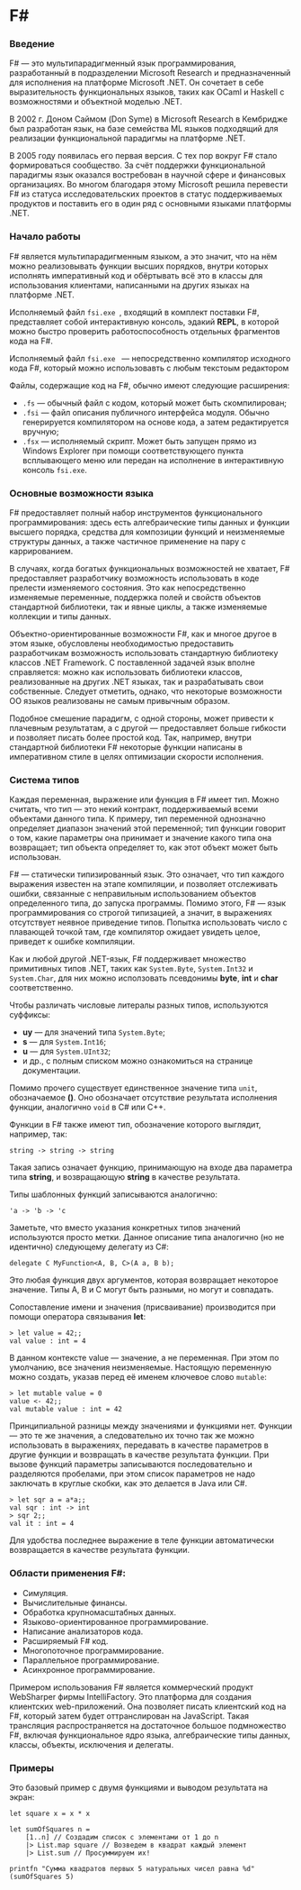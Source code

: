 # F#
### Введение

F# — это мультипарадигменный язык программирования, разработанный в подразделении Microsoft Research и предназначенный для исполнения на платформе Microsoft .NET. Он сочетает в себе выразительность функциональных языков, таких как OCaml и Haskell с возможностями и объектной моделью .NET. 

В 2002 г. Доном Саймом (Don Syme) в Microsoft Research в Кембридже был разработан язык, на базе семейства ML языков подходящий для реализации функциональной парадигмы на платформе .NET.

В 2005 году появилась его первая версия. С тех пор вокруг F# стало формироваться сообщество. За счёт поддержки функциональной парадигмы язык оказался востребован в научной сфере и финансовых организациях. Во многом благодаря этому Microsoft решила перевести F# из статуса исследовательских проектов в статус поддерживаемых продуктов и поставить его в один ряд с основными языками платформы .NET. 
 
###  Начало работы
F# является мультипарадигменным языком, а это значит, что на нём можно реализовывать функции высших порядков, внутри которых исполнять императивный код и обёртывать всё это в классы для использования клиентами, написанными на других языках на платформе .NET.

Исполняемый файл ```fsi.exe ```, входящий в комплект поставки F#, представляет собой интерактивную консоль, эдакий **REPL**, в которой можно быстро проверить работоспособность отдельных фрагментов кода на F#.

Исполняемый файл ```fsi.exe ``` — непосредственно компилятор исходного кода F#, который можно использовавть с любым текстоым редактором

Файлы, содержащие код на F#, обычно имеют следующие расширения:

-    ```.fs``` — обычный файл с кодом, который может быть скомпилирован;
-   ```.fsi``` — файл описания публичного интерфейса модуля. Обычно генерируется компилятором на основе кода, а затем редактируется вручную;
-   ```.fsx``` — исполняемый скрипт. Может быть запущен прямо из Windows Explorer при помощи соответствующего пункта всплывающего меню или передан на исполнение в интерактивную консоль ```fsi.exe```. 

### Основные возможности языка

F# предоставляет полный набор инструментов функционального программирования: здесь есть алгебраические типы данных и функции высшего порядка, средства для композиции функций и неизменяемые структуры данных, а также частичное применение на пару с каррированием.

В случаях, когда богатых функциональных возможностей не хватает, F# предоставляет разработчику возможность использовать в коде прелести изменяемого состояния. Это как непосредственно изменяемые переменные, поддержка полей и свойств объектов стандартной библиотеки, так и явные циклы, а также изменяемые коллекции и типы данных.

Объектно-ориентированные возможности F#, как и многое другое в этом языке, обусловлены необходимостью предоставить разработчикам возможность использовать стандартную библиотеку классов .NET Framework. С поставленной задачей язык вполне справляется: можно как использовать библиотеки классов, реализованные на других .NET языках, так и разрабатывать свои собственные. Следует отметить, однако, что некоторые возможности ОО языков реализованы не самым привычным образом.

Подобное смешение парадигм, с одной стороны, может привести к плачевным результатам, а с другой — предоставляет больше гибкости и позволяет писать более простой код. Так, например, внутри стандартной библиотеки F# некоторые функции написаны в императивном стиле в целях оптимизации скорости исполнения.

### Система типов

 Каждая переменная, выражение или функция в F# имеет тип. Можно считать, что тип — это некий контракт, поддерживаемый всеми объектами данного типа. К примеру, тип переменной однозначно определяет диапазон значений этой переменной; тип функции говорит о том, какие параметры она принимает и значение какого типа она возвращает; тип объекта определяет то, как этот объект может быть использован.

F# — статически типизированный язык. Это означает, что тип каждого выражения известен на этапе компиляции, и позволяет отслеживать ошибки, связанные с неправильным использованием объектов определенного типа, до запуска программы. Помимо этого, F# — язык программирования со строгой типизацией, а значит, в выражениях отсутствует неявное приведение типов. Попытка использовать число с плавающей точкой там, где компилятор ожидает увидеть целое, приведет к ошибке компиляции.


Как и любой другой .NET-язык, F# поддерживает множество примитивных типов .NET, таких как ```System.Byte```, ```System.Int32``` и ```System.Char```, для них можно исползовать псевдонимы **byte**, **int** и **char** соответственно.

Чтобы различать числовые литералы разных типов, используются суффиксы:
-    **uy** — для значений типа ```System.Byte```;
-    **s** — для ```System.Int16```;
-   **u** — для ```System.UInt32```;
-   и др., с полным списком можно ознакомиться на странице документации. 

Помимо прочего существует единственное значение типа ```unit```, обозначаемое **()**. Оно обозначает отсутствие результата исполнения функции, аналогично ```void``` в C# или C++.

 Функции в F# также имеют тип, обозначение которого выглядит, например, так:
```F#
string -> string -> string
```
Такая запись означает функцию, принимающую на входе два параметра типа **string**, и возвращающую **string** в качестве результата.

Типы шаблонных функций записываются аналогично:
```F#
'a -> 'b -> 'c
```
Заметьте, что вместо указания конкретных типов значений используются просто метки. Данное описание типа аналогично (но не идентично) следующему делегату из C#:
```F#
delegate C MyFunction<A, B, C>(A a, B b);
```
Это любая функция двух аргументов, которая возвращает некоторое значение. Типы A, B и C могут быть разными, но могут и совпадать.

Сопоставление имени и значения (присваивание) производится при помощи оператора связывания **let**:
```F#
> let value = 42;;
val value : int = 4
```

В данном контексте value — значение, а не переменная. При этом по умолчанию, все значения неизменяемые. Настоящую переменную можно создать, указав перед её именем ключевое слово ```mutable```:

```F#
> let mutable value = 0
value <- 42;;
val mutable value : int = 42
```

Принципиальной разницы между значениями и функциями нет. Функции — это те же значения, а следовательно их точно так же можно использовать в выражениях, передавать в качестве параметров в другие функции и возвращать в качестве результата функции. При вызове функций параметры записываются последовательно и разделяются пробелами, при этом список параметров не надо заключать в круглые скобки, как это делается в Java или C#.
```F#
> let sqr a = a*a;;
val sqr : int -> int
> sqr 2;;
val it : int = 4
```

Для удобства последнее выражение в теле функции автоматически возвращается в качестве результата функции.

### Области применения F#:

- Симуляция.
- Вычислительные финансы.
- Обработка крупномасштабных данных.
- Языково-ориентированное программирование.
- Написание анализаторов кода.
- Расширяемый F# код.
- Многопоточное программирование.
- Параллельное программирование.
- Асинхронное программирование.

Примером использования F# является коммерческий продукт WebSharper фирмы IntelliFactory. Это платформа для создания клиентских web-приложений. Она позволяет писать клиентский код на F#, который затем будет оттранслирован на JavaScript. Такая трансляция распространяется на достаточное большое подмножество F#, включая функциональное ядро языка, алгебраические типы данных, классы, объекты, исключения и делегаты.

### Примеры

Это базовый пример с двумя функциями и выводом результата на экран:
```F#
let square x = x * x

let sumOfSquares n =
    [1..n] // Создадим список с элементами от 1 до n
    |> List.map square // Возведем в квадрат каждый элемент
    |> List.sum // Просуммируем их!

printfn "Сумма квадратов первых 5 натуральных чисел равна %d" (sumOfSquares 5)
```
